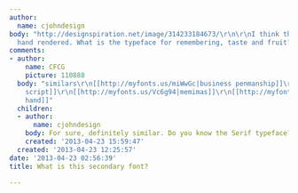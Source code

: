 ```yaml
---
author:
  name: cjohndesign
body: "http://designspiration.net/image/314233184673/\r\n\r\nI think the script is
  hand rendered. What is the typeface for remembering, taste and fruit?\r\n\r\nthanks"
comments:
- author:
    name: CFCG
    picture: 110888
  body: "similars\r\n[[http://myfonts.us/miWwGc|business penmanship]]\r\n[[http://myfonts.us/tkQ1PE|steinweiss
    script]]\r\n[[http://myfonts.us/Vc6g94|memimas]]\r\n[[http://myfonts.us/1KpKkx|chic
    hand]]"
  children:
  - author:
      name: cjohndesign
    body: For sure, definitely similar. Do you know the Serif typeface?
    created: '2013-04-23 15:59:47'
  created: '2013-04-23 12:25:57'
date: '2013-04-23 02:56:39'
title: What is this secondary font?

---
```

